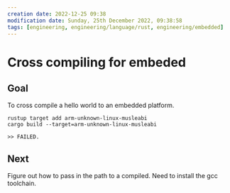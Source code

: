 ```yaml
---
creation date: 2022-12-25 09:38
modification date: Sunday, 25th December 2022, 09:38:58
tags: [engineering, engineering/language/rust, engineering/embedded]
---
```


# Cross compiling for embeded

## Goal

To cross compile a hello world to an embedded platform.

```
rustup target add arm-unknown-linux-musleabi
cargo build --target=arm-unknown-linux-musleabi

>> FAILED.
```

## Next

Figure out how to pass in the path to a compiled.  Need to install the gcc toolchain.
